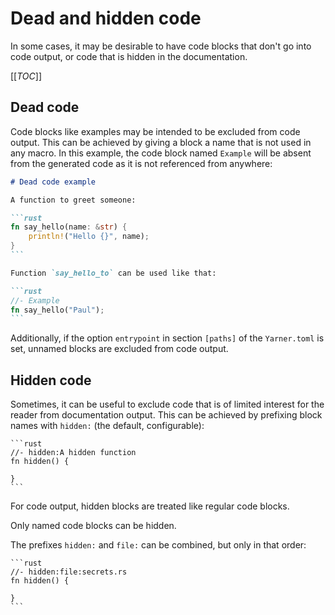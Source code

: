 # Dead and hidden code

In some cases, it may be desirable to have code blocks that don't go into code output, or code that is hidden in the documentation.

[[_TOC_]]

## Dead code

Code blocks like examples may be intended to be excluded from code output. 
This can be achieved by giving a block a name that is not used in any macro.
In this example, the code block named `Example` will be absent from the generated code as it is not referenced from anywhere:

````markdown
# Dead code example

A function to greet someone:

```rust
fn say_hello(name: &str) {
    println!("Hello {}", name);
}
```

Function `say_hello_to` can be used like that:

```rust
//- Example
fn say_hello("Paul");
```
````

Additionally, if the option `entrypoint` in section `[paths]` of the `Yarner.toml` is set, unnamed blocks are excluded from code output.

## Hidden code

Sometimes, it can be useful to exclude code that is of limited interest for the reader from documentation output.
This can be achieved by prefixing block names with `hidden:` (the default, configurable):

````
```rust
//- hidden:A hidden function
fn hidden() {
    
}
```
````

For code output, hidden blocks are treated like regular code blocks.

Only named code blocks can be hidden.

The prefixes `hidden:` and `file:` can be combined, but only in that order:

````
```rust
//- hidden:file:secrets.rs
fn hidden() {
    
}
```
````

